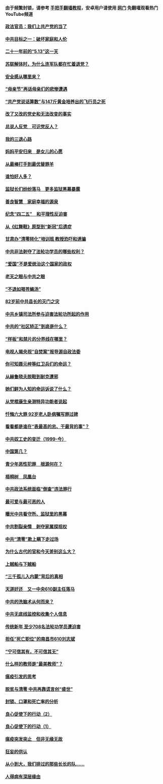#### 由于频繁封锁，请参考 [手把手翻墙教程](https://github.com/gfw-breaker/guides/wiki/)，安卓用户请使用 [网门](https://github.com/gfw-breaker/nogfw/blob/master/dl.md?t=05180701) 免翻墙观看热门YouTube频道 

#### [政法官员：我们上共产党的当了](../pages/19/425351.md?t=05180701) 

#### [中共目标之一：破坏家庭和人伦](../pages/19/424454.md?t=05180701) 

#### [二十一年前的“5.13”这一天](../pages/19/424814.md?t=05180701) 

#### [苏联解体时，为什么连军队都在忙着退党？](../pages/19/424335.md?t=05180701) 

#### [安全感从哪里来？](../pages/19/424336.md?t=05180701) 

#### [“母亲节”再话母亲们的悲惨遭遇](../pages/19/424234.md?t=05180701) 

#### [“共产党说话算数”与147斤黄金培养出的飞行员之死](../pages/19/424115.md?t=05180701) 

#### [改了又改的党史和无法改变的事实](../pages/19/424037.md?t=05180701) 

#### [总说人反党　可识党反人？](../pages/19/423820.md?t=05180701) 

#### [我的三退心路](../pages/19/423876.md?t=05180701) 

#### [妈妈平安归来　是女儿的心愿](../pages/19/423947.md?t=05180701) 

#### [从最棒打手到最优替罪羊](../pages/19/423819.md?t=05180701) 

#### [谁怕好人多？](../pages/19/423774.md?t=05180701) 

#### [监狱长们纷纷落马　更多监狱黑幕暴露](../pages/19/423787.md?t=05180701) 

#### [善良智慧　家庭幸福的源泉](../pages/19/423632.md?t=05180701) 

#### [纪念“四二五”　和平理性反迫害](../pages/19/423660.md?t=05180701) 

#### [从《红舞鞋》原型到“新冠”后遗症](../pages/19/423509.md?t=05180701) 

#### [甘肃办“清零转化”培训班 教授恐吓和诱骗](../pages/19/423498.md?t=05180701) 

#### [中共非法剥夺了法轮功学员的哪些权利？](../pages/19/423392.md?t=05180701) 

#### [“爱国”不是爱统治这个国家的政权](../pages/19/423029.md?t=05180701) 

#### [老天之眼与中共之眼](../pages/19/423378.md?t=05180701) 

#### [“不退如喝苍蝇汤”](../pages/19/423287.md?t=05180701) 

#### [82岁前中共县长的灭门之灾](../pages/19/423055.md?t=05180701) 

#### [中共乡镇司法所参与迫害法轮功所起的作用](../pages/19/423064.md?t=05180701) 

#### [中共的“社区矫正”到底是什么？](../pages/19/422870.md?t=05180701) 

#### [“样板”和禁片的分界线在哪里？](../pages/19/422704.md?t=05180701) 

#### [电视人揭央视“自焚案”报导源自政法委](../pages/19/422770.md?t=05180701) 

#### [你可知聂元梓等红卫兵们的命运？](../pages/19/422848.md?t=05180701) 

#### [从赫鲁晓夫脱鞋到耐克遭邪](../pages/19/422826.md?t=05180701) 

#### [她们鲜为人知的命运诉说了什么？](../pages/19/422754.md?t=05180701) 

#### [从党棍康生亲测特异功能者说起](../pages/19/422657.md?t=05180701) 

#### [忏悔六大罪 92岁老人卧病嘱写罪过碑](../pages/19/422750.md?t=05180701) 

#### [看看都是谁在“表最高的忠、干最背的事”？](../pages/19/422703.md?t=05180701) 

#### [中共奴工史的变迁（1999-今）](../pages/19/422656.md?t=05180701) 

#### [中国第几？](../pages/19/422496.md?t=05180701) 

#### [青少年恶性犯罪　根源何在？](../pages/19/422449.md?t=05180701) 

#### [梧桐树　凤凰台](../pages/19/422442.md?t=05180701) 

#### [中共政法系统面临“倒查”违法罪行](../pages/19/422497.md?t=05180701) 

#### [最可爱与最可恶的人](../pages/19/422448.md?t=05180701) 

#### [曝光中共看守所、监狱里的黑幕](../pages/19/422390.md?t=05180701) 

#### [中共割裂亲情　剥夺家属探视权](../pages/19/422364.md?t=05180701) 

#### [中共“清零”欺上瞒下走过场](../pages/19/422306.md?t=05180701) 

#### [为什么古代的官和今天差别这么大？](../pages/19/422228.md?t=05180701) 

#### [上贼船与下贼船](../pages/19/422276.md?t=05180701) 

#### [“三千孤儿入内蒙”背后的真相](../pages/19/422229.md?t=05180701) 

#### [天道好还　又一中央610副主任落马](../pages/19/422155.md?t=05180701) 

#### [中共的洗脑术从何而来？](../pages/19/422154.md?t=05180701) 

#### [中共无底线监控和收集个人信息](../pages/19/422039.md?t=05180701) 

#### [传统新年 至少708名法轮功学员遭迫害](../pages/19/421946.md?t=05180701) 

#### [担任“死亡职位”的南昌市610刘志斌](../pages/19/421957.md?t=05180701) 

#### [“宁可信其有，不可信其无”](../pages/19/421691.md?t=05180701) 

#### [什么样的教师是“最美教师”？](../pages/19/421755.md?t=05180701) 

#### [瘟疫引发的思考](../pages/19/421594.md?t=05180701) 

#### [脱贫与清零 中共再靠谎言创“盛世”](../pages/19/421590.md?t=05180701) 

#### [封锁、口罩和死亡率的分析](../pages/19/421495.md?t=05180701) 

#### [良心促使下的行动（2）](../pages/19/421361.md?t=05180701) 

#### [良心促使下的行动（1）](../pages/19/421302.md?t=05180701) 

#### [瘟疫突发突止　但非无缘无故](../pages/19/421281.md?t=05180701) 

#### [狂妄的供认](../pages/19/421199.md?t=05180701) 

#### [从小到大，我们排过的那些长长的队……](../pages/19/421243.md?t=05180701) 

#### [人得病有深层缘由](../pages/19/420864.md?t=05180701) 

